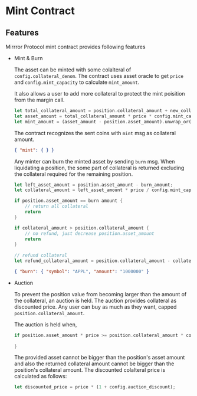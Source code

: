 # Mint Contract

## Features
Mirrror Protocol mint contract provides following features

* Mint & Burn

    The asset can be minted with some colalteral of `config.collateral_denom`. The contract uses asset oracle to get `price` and `config.mint_capacity` to calculate `mint_amount`.

    It also allows a user to add more collateral to protect the mint poisition from the margin call.

    ```rust
    let total_collateral_amount = position.collateral_amount + new_collateral_amount;
    let asset_amount = total_collateral_amount * price * config.mint_capacity;
    let mint_amount = (asset_amount - position.asset_amount).unwrap_or(Uint128::zero());
    ```

    The contract recognizes the sent coins with `mint` msg as collateral amount.

    ```json
    { "mint": { } }
    ```

    Any minter can burn the minted asset by sending `burn` msg. When liquidating a position, the some part of collateral is returned excluding the collateral required for the remaining position.

    ```rust
    let left_asset_amount = position.asset_amount - burn_amount;
    let collateral_amount = left_asset_amount * price / config.mint_capacity;

    if position.asset_amount == burn amount {
        // return all collateral
        return
    }
    
    if collateral_amount > position.collateral_amount {
        // no refund, just decrease position.asset_amount
        return
    }
     
    // refund collateral
    let refund_collateral_amount = position.collateral_amount - collateral_amount;
    ```

    ```json
    { "burn": { "symbol": "APPL", "amount": "1000000" }
    ```

* Auction

    To prevent the position value from becoming larger than the amount of the collateral, an auction is held. The auction provides collateral as discounted price. Any user can buy as much as they want, capped `position.collateral_amount`.

    The auction is held when,
    
    ```rust
    if position.asset_amount * price >= position.collateral_amount * config.auction_threshold_rate {
        
    }
    ```
    
    The provided asset cannot be bigger than the position's asset amount and also the returned collateral amount cannot be bigger than the position's collateral amount. The discounted colalteral price is calculated as follows:

    ```rust
    let discounted_price = price * (1 + config.auction_discount);
    ```
